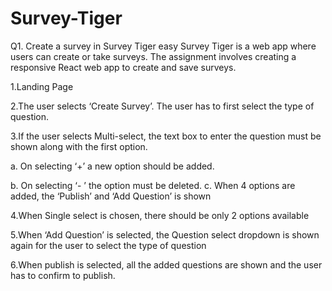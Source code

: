 # Survey-Tiger

Q1. Create a survey in Survey Tiger easy Survey Tiger is a web app where users can create or take surveys. The assignment involves creating a responsive React web app to create and save surveys.

1.Landing Page

2.The user selects ‘Create Survey’. The user has to first select the type of question.

3.If the user selects Multi-select, the text box to enter the question must be shown along with the first option.

a. On selecting ‘+’ a new option should be added.

b. On selecting ‘- ’ the option must be deleted. c. When 4 options are added, the ‘Publish’ and ‘Add Question’ is shown

4.When Single select is chosen, there should be only 2 options available

5.When ‘Add Question’ is selected, the Question select dropdown is shown again for the user to select the type of question

6.When publish is selected, all the added questions are shown and the user has to confirm to publish.

